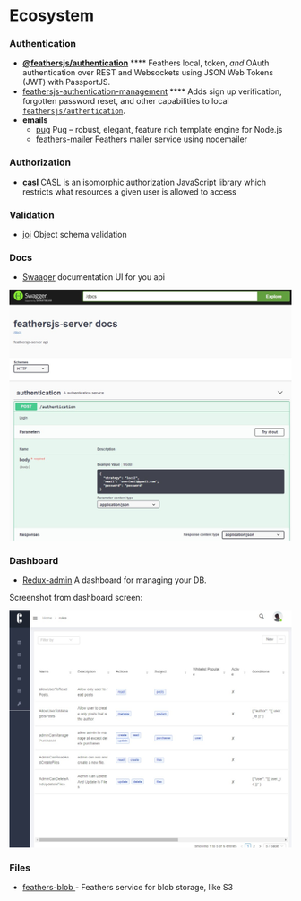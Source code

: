 # Ecosystem

### Authentication

* [**@feathersjs/authentication**](https://github.com/feathersjs/authentication) **** Feathers local, token, _and_ OAuth authentication over REST and Websockets using JSON Web Tokens \(JWT\) with PassportJS.
* [feathersjs-authentication-management](https://github.com/feathers-plus/feathers-authentication-management) **** Adds sign up verification, forgotten password reset, and other capabilities to local [`feathersjs/authentication`](https://docs.feathersjs.com/api/authentication/local-management.html).
* **emails**
  * [pug](https://pugjs.org/api/getting-started.html) Pug – robust, elegant, feature rich template engine for Node.js
  * [feathers-mailer](https://github.com/feathersjs-ecosystem/feathers-mailer) Feathers mailer service using nodemailer

### Authorization

* [**casl**](https://github.com/stalniy/casl)  CASL is an isomorphic authorization JavaScript library which restricts what resources a given user is allowed to access

### **Validation**

* [joi](https://github.com/hapijs/joi)  Object schema validation

### **Docs**

* [Swaager](https://swagger.io/) documentation UI for you api

![](../.gitbook/assets/5.jpg)

### **Dashboard**

* [Redux-admin](https://www.npmjs.com/package/redux-admin) A dashboard for managing your DB.

Screenshot from dashboard  screen:

![](../.gitbook/assets/2.jpg)

### Files

* [feathers-blob ](https://github.com/feathersjs-ecosystem/feathers-blob)- Feathers service for blob storage, like S3





